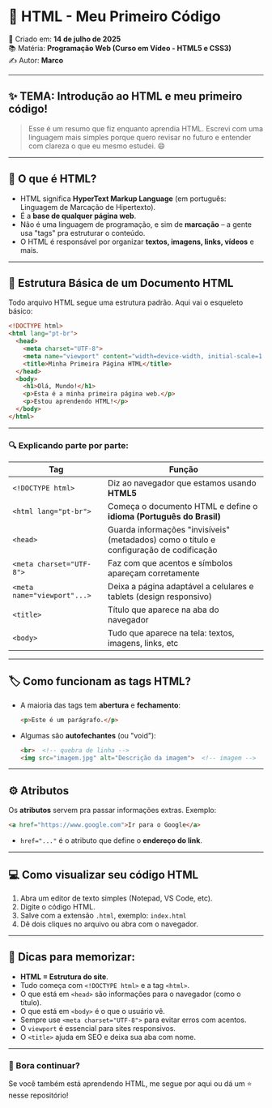 
# 🧠 HTML - Meu Primeiro Código

📅 Criado em: **14 de julho de 2025**  
📚 Matéria: **Programação Web (Curso em Vídeo - HTML5 e CSS3)**  
✍️ Autor: **Marco**

---

## ✨ TEMA: Introdução ao HTML e meu primeiro código!

> Esse é um resumo que fiz enquanto aprendia HTML. Escrevi com uma linguagem mais simples porque quero revisar no futuro e entender com clareza o que eu mesmo estudei. 😄

---

## 📌 O que é HTML?

- HTML significa **HyperText Markup Language** (em português: Linguagem de Marcação de Hipertexto).
- É a **base de qualquer página web**.
- Não é uma linguagem de programação, e sim de **marcação** – a gente usa "tags" pra estruturar o conteúdo.
- O HTML é responsável por organizar **textos, imagens, links, vídeos** e mais.

---

## 🧱 Estrutura Básica de um Documento HTML

Todo arquivo HTML segue uma estrutura padrão. Aqui vai o esqueleto básico:

```html
<!DOCTYPE html>
<html lang="pt-br">
  <head>
    <meta charset="UTF-8">
    <meta name="viewport" content="width=device-width, initial-scale=1.0">
    <title>Minha Primeira Página HTML</title>
  </head>
  <body>
    <h1>Olá, Mundo!</h1>
    <p>Esta é a minha primeira página web.</p>
    <p>Estou aprendendo HTML!</p>
  </body>
</html>
```

---

### 🔍 Explicando parte por parte:

| Tag | Função |
|-----|--------|
| `<!DOCTYPE html>` | Diz ao navegador que estamos usando **HTML5** |
| `<html lang="pt-br">` | Começa o documento HTML e define o **idioma (Português do Brasil)** |
| `<head>` | Guarda informações "invisíveis" (metadados) como o título e configuração de codificação |
| `<meta charset="UTF-8">` | Faz com que acentos e símbolos apareçam corretamente |
| `<meta name="viewport"...>` | Deixa a página adaptável a celulares e tablets (design responsivo) |
| `<title>` | Título que aparece na aba do navegador |
| `<body>` | Tudo que aparece na tela: textos, imagens, links, etc |

---

## 🏷️ Como funcionam as tags HTML?

- A maioria das tags tem **abertura** e **fechamento**:
  ```html
  <p>Este é um parágrafo.</p>
  ```
- Algumas são **autofechantes** (ou "void"):
  ```html
  <br>  <!-- quebra de linha -->
  <img src="imagem.jpg" alt="Descrição da imagem">  <!-- imagem -->
  ```

---

## ⚙️ Atributos

Os **atributos** servem pra passar informações extras. Exemplo:

```html
<a href="https://www.google.com">Ir para o Google</a>
```

- `href="..."` é o atributo que define o **endereço do link**.

---

## 💻 Como visualizar seu código HTML

1. Abra um editor de texto simples (Notepad, VS Code, etc).
2. Digite o código HTML.
3. Salve com a extensão `.html`, exemplo: `index.html`
4. Dê dois cliques no arquivo ou abra com o navegador.

---

## 🧠 Dicas para memorizar:

- **HTML = Estrutura do site**.
- Tudo começa com `<!DOCTYPE html>` e a tag `<html>`.
- O que está em `<head>` são informações para o navegador (como o título).
- O que está em `<body>` é o que o usuário vê.
- Sempre use `<meta charset="UTF-8">` para evitar erros com acentos.
- O `viewport` é essencial para sites responsivos.
- O `<title>` ajuda em SEO e deixa sua aba com nome.

---

### 🚀 Bora continuar?

Se você também está aprendendo HTML, me segue por aqui ou dá um ⭐️ nesse repositório!

